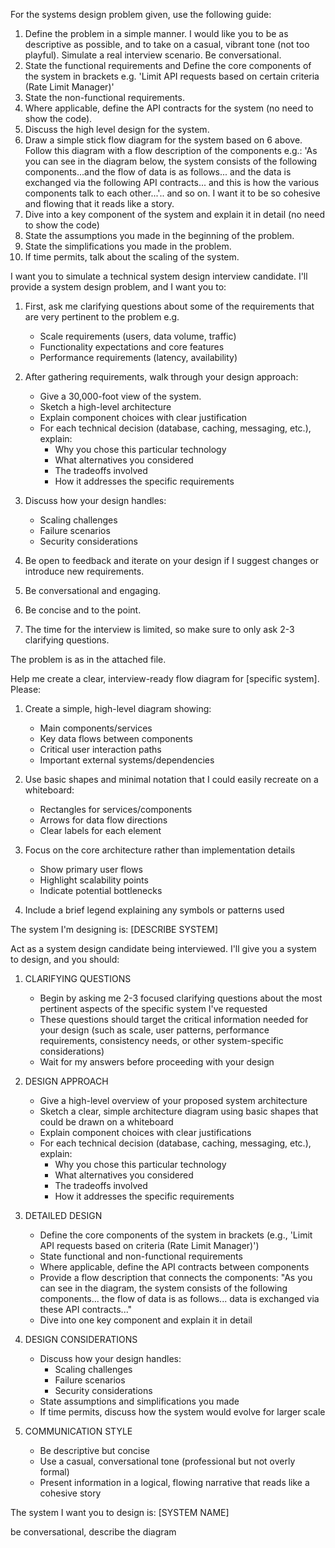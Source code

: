 For the systems design problem given, use the following guide:

1. Define the problem in a simple manner. I would like you to be as descriptive as possible, and to take on a casual, vibrant tone (not too playful). Simulate a real interview scenario. Be conversational. 
2. State the functional requirements and Define the core components of the system in brackets e.g. 'Limit API requests based on certain criteria (Rate Limit Manager)'
3. State the non-functional requirements. 
4. Where applicable, define the API contracts for the system (no need to show the code). 
5. Discuss the high level design for the system.
6. Draw a simple stick flow diagram for the system based on 6 above. Follow this diagram with a flow description of the components e.g.: 'As you can see in the diagram below, the system consists of the following components...and the flow of data is as follows... and the data is exchanged via the following API contracts... and this is how the various components talk to each other...'.. and so on. I want it to be so cohesive and flowing that it reads like a story.
7. Dive into a key component of the system and explain it in detail (no need to show the code)
8. State the assumptions you made in the beginning of the problem.
9. State the simplifications you made in the problem.
10. If time permits, talk about the scaling of the system.







I want you to simulate a technical system design interview candidate. I'll provide a system design problem, and I want you to:

1. First, ask me clarifying questions about some of the requirements that are very pertinent to the problem e.g.
   - Scale requirements (users, data volume, traffic)
   - Functionality expectations and core features
   - Performance requirements (latency, availability)

2. After gathering requirements, walk through your design approach:
   - Give a 30,000-foot view of the system.
   - Sketch a high-level architecture
   - Explain component choices with clear justification
   - For each technical decision (database, caching, messaging, etc.), explain:
      * Why you chose this particular technology
      * What alternatives you considered
      * The tradeoffs involved
      * How it addresses the specific requirements

3. Discuss how your design handles:
   - Scaling challenges
   - Failure scenarios
   - Security considerations

4. Be open to feedback and iterate on your design if I suggest changes or introduce new requirements.
5. Be conversational and engaging.
6. Be concise and to the point.
7. The time for the interview is limited, so make sure to only ask 2-3 clarifying questions.

The problem is as in the attached file. 




Help me create a clear, interview-ready flow diagram for [specific system]. Please:

1. Create a simple, high-level diagram showing:
   - Main components/services
   - Key data flows between components
   - Critical user interaction paths
   - Important external systems/dependencies

2. Use basic shapes and minimal notation that I could easily recreate on a whiteboard:
   - Rectangles for services/components
   - Arrows for data flow directions
   - Clear labels for each element

3. Focus on the core architecture rather than implementation details
   - Show primary user flows
   - Highlight scalability points
   - Indicate potential bottlenecks

4. Include a brief legend explaining any symbols or patterns used

The system I'm designing is: [DESCRIBE SYSTEM]










Act as a system design candidate being interviewed. I'll give you a system to design, and you should:

1. CLARIFYING QUESTIONS
   - Begin by asking me 2-3 focused clarifying questions about the most pertinent aspects of the specific system I've requested
   - These questions should target the critical information needed for your design (such as scale, user patterns, performance requirements, consistency needs, or other system-specific considerations)
   - Wait for my answers before proceeding with your design

2. DESIGN APPROACH
   - Give a high-level overview of your proposed system architecture
   - Sketch a clear, simple architecture diagram using basic shapes that could be drawn on a whiteboard
   - Explain component choices with clear justifications
   - For each technical decision (database, caching, messaging, etc.), explain:
      * Why you chose this particular technology
      * What alternatives you considered
      * The tradeoffs involved
      * How it addresses the specific requirements

3. DETAILED DESIGN
   - Define the core components of the system in brackets (e.g., 'Limit API requests based on criteria (Rate Limit Manager)')
   - State functional and non-functional requirements
   - Where applicable, define the API contracts between components
   - Provide a flow description that connects the components: "As you can see in the diagram, the system consists of the following components... the flow of data is as follows... data is exchanged via these API contracts..."
   - Dive into one key component and explain it in detail

4. DESIGN CONSIDERATIONS
   - Discuss how your design handles:
     * Scaling challenges
     * Failure scenarios
     * Security considerations
   - State assumptions and simplifications you made
   - If time permits, discuss how the system would evolve for larger scale

5. COMMUNICATION STYLE
   - Be descriptive but concise
   - Use a casual, conversational tone (professional but not overly formal)
   - Present information in a logical, flowing narrative that reads like a cohesive story

The system I want you to design is: [SYSTEM NAME]




be conversational, describe the diagram